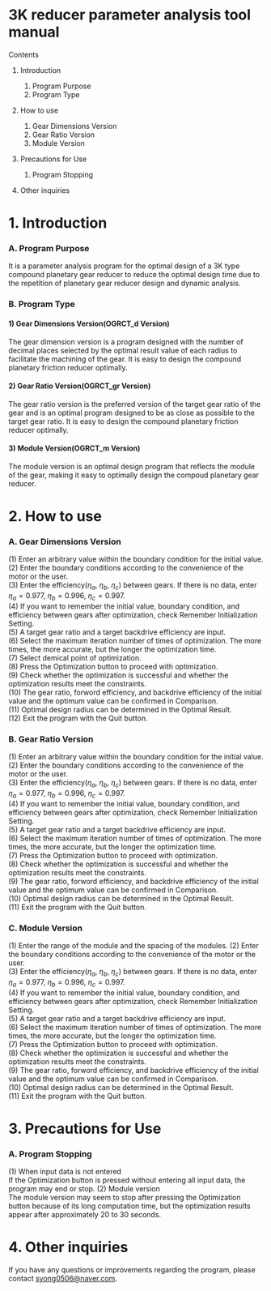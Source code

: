 # 3K reducer parameter analysis tool manual

Contents
1. Introduction
    1. Program Purpose
    2. Program Type  

2. How to use
    1. Gear Dimensions Version
    2. Gear Ratio Version
    3. Module Version  

3. Precautions for Use
    1. Program Stopping  

4. Other inquiries

# 1. Introduction
### A. Program Purpose
It is a parameter analysis program for the optimal design of a 3K type compound planetary gear reducer to reduce the optimal design time due to the repetition of planetary gear reducer design and dynamic analysis.

### B. Program Type
#### 1) Gear Dimensions Version(OGRCT_d Version)  
The gear dimension version is a program designed with the number of decimal places selected by the optimal result value of each radius to facilitate the machining of the gear. It is easy to design the compound planetary friction reducer optimally.

#### 2) Gear Ratio Version(OGRCT_gr Version)
The gear ratio version is the preferred version of the target gear ratio of the gear and is an optimal program designed to be as close as possible to the target gear ratio. It is easy to design the compound planetary friction reducer optimally.

#### 3) Module Version(OGRCT_m Version)
The module version is an optimal design program that reflects the module of the gear, making it easy to optimally design the compoud planetary gear reducer.

# 2. How to use
### A. Gear Dimensions Version  
(1) Enter an arbitrary value within the boundary condition for the initial value.  
(2) Enter the boundary conditions according to the convenience of the motor or the user.  
(3) Enter the efficiency($\eta_a$, $\eta_b$, $\eta_c$) between gears.  If there is no data, enter $\eta_a = 0.977$, $\eta_b = 0.996$, $\eta_c = 0.997$.  
(4) If you want to remember the initial value, boundary condition, and efficiency between gears after optimization, check Remember Initialization Setting.  
(5) A target gear ratio and a target backdrive efficiency are input.  
(6) Select the maximum iteration number of times of optimization. The more times, the more accurate, but the longer the optimization time.  
(7) Select demical point of optimization.  
(8) Press the Optimization button to proceed with optimization.  
(9) Check whether the optimization is successful and whether the optimization results meet the constraints.  
(10) The gear ratio, forword efficiency, and backdrive efficiency of the initial value and the optimum value can be confirmed in Comparison.  
(11) Optimal design radius can be determined in the Optimal Result.  
(12) Exit the program with the Quit button.  
### B. Gear Ratio Version
(1) Enter an arbitrary value within the boundary condition for the initial value.  
(2) Enter the boundary conditions according to the convenience of the motor or the user.  
(3) Enter the efficiency($\eta_a$, $\eta_b$, $\eta_c$) between gears.  If there is no data, enter $\eta_a = 0.977$, $\eta_b = 0.996$, $\eta_c = 0.997$.  
(4) If you want to remember the initial value, boundary condition, and efficiency between gears after optimization, check Remember Initialization Setting.  
(5) A target gear ratio and a target backdrive efficiency are input.  
(6) Select the maximum iteration number of times of optimization. The more times, the more accurate, but the longer the optimization time.  
(7) Press the Optimization button to proceed with optimization.  
(8) Check whether the optimization is successful and whether the optimization results meet the constraints.  
(9)  The gear ratio, forword efficiency, and backdrive efficiency of the initial value and the optimum value can be confirmed in Comparison.  
(10) Optimal design radius can be determined in the Optimal Result.  
(11)  Exit the program with the Quit button.  
### C. Module Version
(1) Enter the range of the module and the spacing of the modules.
(2) Enter the boundary conditions according to the convenience of the motor or the user.  
(3) Enter the efficiency($\eta_a$, $\eta_b$, $\eta_c$) between gears.  If there is no data, enter $\eta_a = 0.977$, $\eta_b = 0.996$, $\eta_c = 0.997$.  
(4) If you want to remember the initial value, boundary condition, and efficiency between gears after optimization, check Remember Initialization Setting.  
(5) A target gear ratio and a target backdrive efficiency are input.  
(6) Select the maximum iteration number of times of optimization. The more times, the more accurate, but the longer the optimization time.  
(7) Press the Optimization button to proceed with optimization.  
(8) Check whether the optimization is successful and whether the optimization results meet the constraints.  
(9)  The gear ratio, forword efficiency, and backdrive efficiency of the initial value and the optimum value can be confirmed in Comparison.  
(10) Optimal design radius can be determined in the Optimal Result.  
(11)  Exit the program with the Quit button.  
# 3. Precautions for Use
### A. Program Stopping  
(1) When input data is not entered  
If the Optimization button is pressed without entering all input data, the program may end or stop.
(2)  Module version  
The module version may seem to stop after pressing the Optimization button because of its long computation time, but the optimization results appear after approximately 20 to 30 seconds.  
# 4. Other inquiries
If you have any questions or improvements regarding the program, please contact syong0506@naver.com.